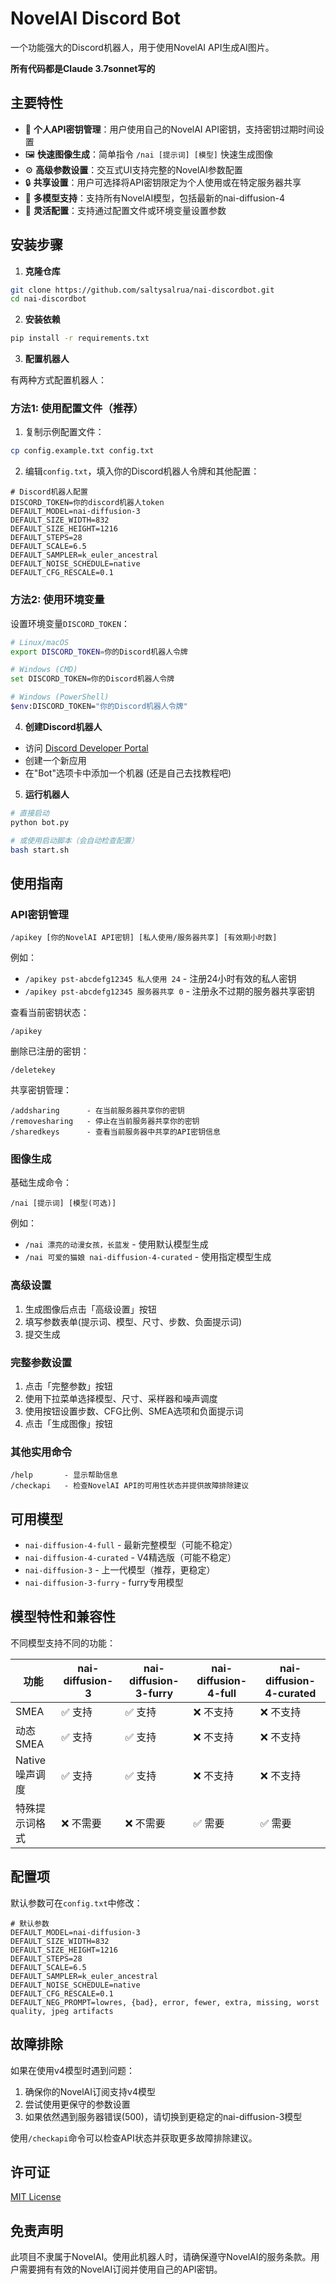 # NovelAI Discord Bot

一个功能强大的Discord机器人，用于使用NovelAI API生成AI图片。

**所有代码都是Claude 3.7sonnet写的**

## 主要特性

- 🔑 **个人API密钥管理**：用户使用自己的NovelAI API密钥，支持密钥过期时间设置
- 🖼️ **快速图像生成**：简单指令 `/nai [提示词] [模型]` 快速生成图像
- ⚙️ **高级参数设置**：交互式UI支持完整的NovelAI参数配置
- 🔒 **共享设置**：用户可选择将API密钥限定为个人使用或在特定服务器共享
- 🧩 **多模型支持**：支持所有NovelAI模型，包括最新的nai-diffusion-4
- 🔧 **灵活配置**：支持通过配置文件或环境变量设置参数

## 安装步骤

1. **克隆仓库**

```bash
git clone https://github.com/saltysalrua/nai-discordbot.git
cd nai-discordbot
```

2. **安装依赖**

```bash
pip install -r requirements.txt
```

3. **配置机器人**

有两种方式配置机器人：

### 方法1: 使用配置文件（推荐）

1. 复制示例配置文件：
```bash
cp config.example.txt config.txt
```

2. 编辑`config.txt`，填入你的Discord机器人令牌和其他配置：
```
# Discord机器人配置
DISCORD_TOKEN=你的discord机器人token
DEFAULT_MODEL=nai-diffusion-3
DEFAULT_SIZE_WIDTH=832
DEFAULT_SIZE_HEIGHT=1216
DEFAULT_STEPS=28
DEFAULT_SCALE=6.5
DEFAULT_SAMPLER=k_euler_ancestral
DEFAULT_NOISE_SCHEDULE=native
DEFAULT_CFG_RESCALE=0.1
```

### 方法2: 使用环境变量

设置环境变量`DISCORD_TOKEN`：

```bash
# Linux/macOS
export DISCORD_TOKEN=你的Discord机器人令牌

# Windows (CMD)
set DISCORD_TOKEN=你的Discord机器人令牌

# Windows (PowerShell)
$env:DISCORD_TOKEN="你的Discord机器人令牌"
```

4. **创建Discord机器人**

- 访问 [Discord Developer Portal](https://discord.com/developers/applications)
- 创建一个新应用
- 在"Bot"选项卡中添加一个机器
(还是自己去找教程吧)

5. **运行机器人**

```bash
# 直接启动
python bot.py

# 或使用启动脚本（会自动检查配置）
bash start.sh
```

## 使用指南

### API密钥管理

```
/apikey [你的NovelAI API密钥] [私人使用/服务器共享] [有效期小时数]
```

例如：
- `/apikey pst-abcdefg12345 私人使用 24` - 注册24小时有效的私人密钥
- `/apikey pst-abcdefg12345 服务器共享 0` - 注册永不过期的服务器共享密钥

查看当前密钥状态：
```
/apikey
```

删除已注册的密钥：
```
/deletekey
```

共享密钥管理：
```
/addsharing      - 在当前服务器共享你的密钥
/removesharing   - 停止在当前服务器共享你的密钥
/sharedkeys      - 查看当前服务器中共享的API密钥信息
```

### 图像生成

基础生成命令：
```
/nai [提示词] [模型(可选)]
```

例如：
- `/nai 漂亮的动漫女孩，长蓝发` - 使用默认模型生成
- `/nai 可爱的猫娘 nai-diffusion-4-curated` - 使用指定模型生成

### 高级设置

1. 生成图像后点击「高级设置」按钮
2. 填写参数表单(提示词、模型、尺寸、步数、负面提示词)
3. 提交生成

### 完整参数设置

1. 点击「完整参数」按钮
2. 使用下拉菜单选择模型、尺寸、采样器和噪声调度
3. 使用按钮设置步数、CFG比例、SMEA选项和负面提示词
4. 点击「生成图像」按钮

### 其他实用命令

```
/help       - 显示帮助信息
/checkapi   - 检查NovelAI API的可用性状态并提供故障排除建议
```

## 可用模型

- `nai-diffusion-4-full` - 最新完整模型（可能不稳定）
- `nai-diffusion-4-curated` - V4精选版（可能不稳定）
- `nai-diffusion-3` - 上一代模型（推荐，更稳定）
- `nai-diffusion-3-furry` - furry专用模型

## 模型特性和兼容性

不同模型支持不同的功能：

| 功能 | nai-diffusion-3 | nai-diffusion-3-furry | nai-diffusion-4-full | nai-diffusion-4-curated |
|------|----------------|----------------------|---------------------|------------------------|
| SMEA | ✅ 支持        | ✅ 支持              | ❌ 不支持           | ❌ 不支持              |
| 动态SMEA | ✅ 支持     | ✅ 支持              | ❌ 不支持           | ❌ 不支持              |
| Native噪声调度 | ✅ 支持 | ✅ 支持             | ❌ 不支持           | ❌ 不支持              |
| 特殊提示词格式 | ❌ 不需要 | ❌ 不需要           | ✅ 需要             | ✅ 需要               |

## 配置项

默认参数可在`config.txt`中修改：

```
# 默认参数
DEFAULT_MODEL=nai-diffusion-3
DEFAULT_SIZE_WIDTH=832
DEFAULT_SIZE_HEIGHT=1216
DEFAULT_STEPS=28
DEFAULT_SCALE=6.5
DEFAULT_SAMPLER=k_euler_ancestral
DEFAULT_NOISE_SCHEDULE=native
DEFAULT_CFG_RESCALE=0.1
DEFAULT_NEG_PROMPT=lowres, {bad}, error, fewer, extra, missing, worst quality, jpeg artifacts
```

## 故障排除

如果在使用v4模型时遇到问题：
1. 确保你的NovelAI订阅支持v4模型
2. 尝试使用更保守的参数设置
3. 如果依然遇到服务器错误(500)，请切换到更稳定的nai-diffusion-3模型

使用`/checkapi`命令可以检查API状态并获取更多故障排除建议。

## 许可证

[MIT License](LICENSE)

## 免责声明

此项目不隶属于NovelAI。使用此机器人时，请确保遵守NovelAI的服务条款。用户需要拥有有效的NovelAI订阅并使用自己的API密钥。
